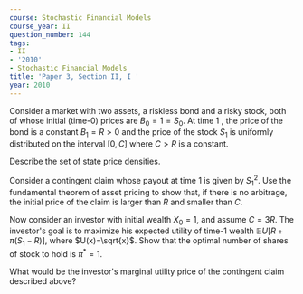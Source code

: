 ```yaml
---
course: Stochastic Financial Models
course_year: II
question_number: 144
tags:
- II
- '2010'
- Stochastic Financial Models
title: 'Paper 3, Section II, I '
year: 2010
---
```




Consider a market with two assets, a riskless bond and a risky stock, both of whose initial (time-0) prices are $B_{0}=1=S_{0}$. At time 1 , the price of the bond is a constant $B_{1}=R>0$ and the price of the stock $S_{1}$ is uniformly distributed on the interval $[0, C]$ where $C>R$ is a constant.

Describe the set of state price densities.

Consider a contingent claim whose payout at time 1 is given by $S_{1}^{2}$. Use the fundamental theorem of asset pricing to show that, if there is no arbitrage, the initial price of the claim is larger than $R$ and smaller than $C$.

Now consider an investor with initial wealth $X_{0}=1$, and assume $C=3 R$. The investor's goal is to maximize his expected utility of time-1 wealth $\mathbb{E} U\left[R+\pi\left(S_{1}-R\right)\right]$, where $U(x)=\sqrt{x}$. Show that the optimal number of shares of stock to hold is $\pi^{*}=1$.

What would be the investor's marginal utility price of the contingent claim described above?